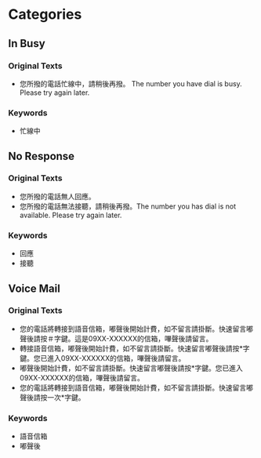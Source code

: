 # Categories

## In Busy

### Original Texts

* 您所撥的電話忙線中，請稍後再撥。 The number you have dial is busy. Please try again later.

### Keywords

* 忙線中

## No Response

### Original Texts

* 您所撥的電話無人回應。
* 您所撥的電話無法接聽，請稍後再撥。The number you has dial is not available. Please try again later.

### Keywords

* 回應
* 接聽

## Voice Mail

### Original Texts

* 您的電話將轉接到語音信箱，嘟聲後開始計費，如不留言請掛斷。快速留言嘟聲後請按＃字鍵。這是09XX-XXXXXX的信箱，嗶聲後請留言。
* 轉接語音信箱，嘟聲後開始計費，如不留言請掛斷。快速留言嘟聲後請按*字鍵。您已進入09XX-XXXXXX的信箱，嗶聲後請留言。
* 嘟聲後開始計費，如不留言請掛斷。快速留言嘟聲後請按*字鍵。您已進入09XX-XXXXXX的信箱，嗶聲後請留言。
* 您的電話將轉接到語音信箱，嘟聲後開始計費，如不留言請掛斷。快速留言嘟聲後請按一次*字鍵。

### Keywords

* 語音信箱
* 嘟聲後